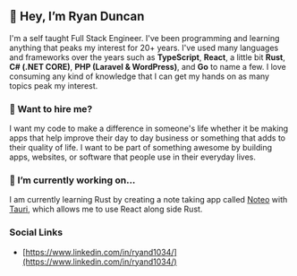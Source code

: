 <!--
**rdunc/rdunc** is a ✨ _special_ ✨ repository because its `README.md` (this file) appears on your GitHub profile.

Here are some ideas to get you started:

- 🔭 I’m currently working on ...
- 🌱 I’m currently learning ...
- 👯 I’m looking to collaborate on ...
- 🤔 I’m looking for help with ...
- 💬 Ask me about ...
- 📫 How to reach me: ...
- 😄 Pronouns: ...
- ⚡ Fun fact: ...
-->

## 👋 Hey, I’m Ryan Duncan
I'm a self taught Full Stack Engineer. I've been programming and learning anything that peaks my interest for 20+ years. I've used many languages and frameworks over the years such as **TypeScript**, **React**, a little bit **Rust**, **C# (.NET CORE)**, **PHP (Laravel & WordPress)**, and **Go** to name a few. I love consuming any kind of knowledge that I can get my hands on as many topics peak my interest.

### 💬 Want to hire me?
I want my code to make a difference in someone's life whether it be making apps that help improve their day to day business or something that adds to their quality of life. I want to be part of something awesome by building apps, websites, or software that people use in their everyday lives.

### 🔭 I’m currently working on...
I am currently learning Rust by creating a note taking app called [Noteo](https://github.com/rdunc/noteo) with [Tauri](https://github.com/tauri-apps/tauri), which allows me to use React along side Rust.

### Social Links
- [https://www.linkedin.com/in/ryand1034/](https://www.linkedin.com/in/ryand1034/)
